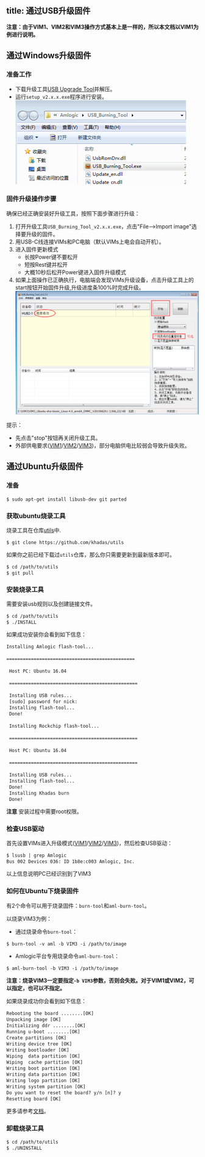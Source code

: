 title: 通过USB升级固件
---

**注意：由于VIM1、VIM2和VIM3操作方式基本上是一样的，所以本文档以VIM1为例进行说明。**

## 通过Windows升级固件
### 准备工作
* 下载升级工具[USB Upgrade Tool](https://dl.khadas.com/Tools/USB_Burning_Tool_v2.2.0.zip)并解压。
* 运行`setup_v2.x.x.exe`程序进行安装。
![image](/images/vim1/usb_upgrade_tool_setup_v217_zh.png)

### 固件升级操作步骤
确保已经正确安装好升级工具，按照下面步骤进行升级：

1. 打开升级工具`USB_Burning_Tool_v2.x.x.exe`，点击"File-->Import image"选择要升级的固件。
2. 用USB-C线连接VIMs和PC电脑（默认VIMs上电会自动开机）。
3. 进入固件更新模式
	* 长按Power键不要松开
	* 短按Rest键并松开
	* 大概10秒后松开Power键进入固件升级模式
4. 如果上面操作已正确执行，电脑端会发现VIMs升级设备，点击升级工具上的start按钮开始固件升级,升级进度条100%时完成升级。
![image](/images/vim1/usb_upgrade_tool_interface_v217_zh.png)

提示：
* 先点击"stop"按钮再关闭升级工具。
* 外部供电要求([VIM1](/zh-cn/vim1/ExtraPowerInput.html)/[VIM2](/zh-cn/vim2/ExtraPowerInput.html)/[VIM3](/zh-cn/vim3/ExtraPowerInput.html))，部分电脑供电比较弱会导致升级失败。

## 通过Ubuntu升级固件
### 准备
```
$ sudo apt-get install libusb-dev git parted
```
### 获取ubuntu烧录工具
烧录工具在仓库[utils](https://github.com/khadas/utils)中.
```
$ git clone https://github.com/khadas/utils
```
如果你之前已经下载过`utils`仓库，那么你只需要更新到最新版本即可。
```
$ cd /path/to/utils
$ git pull
```
### 安装烧录工具
需要安装usb规则以及创建链接文件。
```
$ cd /path/to/utils
$ ./INSTALL
```
如果成功安装你会看到如下信息：
```
Installing Amlogic flash-tool...

===============================================

 Host PC: Ubuntu 16.04
 
 ===============================================
 
 Installing USB rules...
 [sudo] password for nick:
 Installing flash-tool...
 Done!
 
 Installing Rockchip flash-tool...
 
 ===============================================
		 
 Host PC: Ubuntu 16.04
				 
 ===============================================
				   
 Installing USB rules...
 Installing flash-tool...
 Done!
 Installing Khadas burn
 Done!
```
**注意** 安装过程中需要root权限。

### 检查USB驱动
首先设置VIMs进入升级模式([VIM1](/zh-cn/vim1/HowtoBootIntoUpgradeMode.html)/[VIM2](/zh-cn/vim2/HowtoBootIntoUpgradeMode.html)/[VIM3](/zh-cn/vim3/HowtoBootIntoUpgradeMode.html))，然后检查USB驱动：
```
$ lsusb | grep Amlogic
Bus 002 Devices 036: ID 1b8e:c003 Amlogic, Inc.
```
以上信息说明PC已经识别到了VIM3

### 如何在Ubuntu下烧录固件
有2个命令可以用于烧录固件：`burn-tool`和`aml-burn-tool`。


以烧录VIM3为例：

* 通过烧录命令`burn-tool`：

```
$ burn-tool -v aml -b VIM3 -i /path/to/image
```

* Amlogic平台专用烧录命令`aml-burn-tool`：

```
$ aml-burn-tool -b VIM3 -i /path/to/image
```

**注意：烧录VIM3一定要指定`-b VIM3`参数，否则会失败。对于VIM1或VIM2，可以指定，也可以不指定。**

如果烧录成功你会看到如下信息：
```
Rebooting the board ........[OK]
Unpacking image [OK]
Initializing ddr ........[OK]
Running u-boot ........[OK]
Create partitions [OK]
Writing device tree [OK]
Writing bootloader [OK]
Wiping  data partition [OK]
Wiping  cache partition [OK]
Writing boot partition [OK]
Writing data partition [OK]
Writing logo partition [OK]
Writing system partition [OK]
Do you want to reset the board? y/n [n]? y
Resetting board [OK]

```
更多请参考[文档](https://github.com/khadas/utils/tree/master/aml-flash-tool/docs)。

### 卸载烧录工具
```
$ cd /path/to/utils
$ ./UNINSTALL
```
